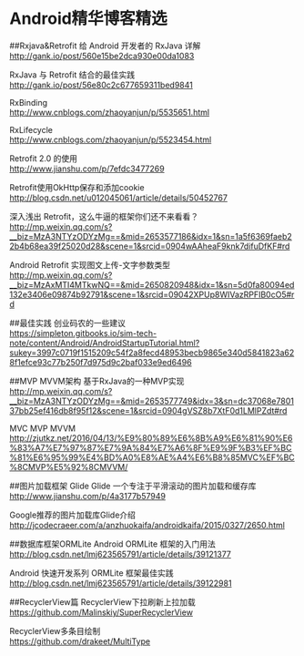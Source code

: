 Android精华博客精选   
====================

##Rxjava&Retrofit
给 Android 开发者的 RxJava 详解<br>
http://gank.io/post/560e15be2dca930e00da1083

RxJava 与 Retrofit 结合的最佳实践<br>
http://gank.io/post/56e80c2c677659311bed9841

RxBinding<br>
http://www.cnblogs.com/zhaoyanjun/p/5535651.html

RxLifecycle<br>
http://www.cnblogs.com/zhaoyanjun/p/5523454.html

Retrofit 2.0 的使用<br>
http://www.jianshu.com/p/7efdc3477269

Retrofit使用OkHttp保存和添加cookie<br>
http://blog.csdn.net/u012045061/article/details/50452767

深入浅出 Retrofit，这么牛逼的框架你们还不来看看？<br>
http://mp.weixin.qq.com/s?__biz=MzA3NTYzODYzMg==&mid=2653577186&idx=1&sn=1a5f6369faeb22b4b68ea39f25020d28&scene=1&srcid=0904wAAheaF9knk7difuDfKF#rd

Android Retrofit 实现图文上传-文字参数类型<br>
http://mp.weixin.qq.com/s?__biz=MzAxMTI4MTkwNQ==&mid=2650820948&idx=1&sn=5d0fa80094ed132e3406e09874b92791&scene=1&srcid=09042XPUp8WIVazRPFIB0cO5#rd

##最佳实践
创业码农的一些建议<br>
https://simpleton.gitbooks.io/sim-tech-note/content/Android/AndroidStartupTutorial.html?sukey=3997c0719f1515209c54f2a8fecd48953becb9865e340d5841823a628f1efce93c77b250f7d975d9c2baf033e9ed6496

##MVP MVVM架构 
基于RxJava的一种MVP实现<br>
http://mp.weixin.qq.com/s?__biz=MzA3NTYzODYzMg==&mid=2653577749&idx=3&sn=dc37068e780137bb25ef416db8f95f12&scene=1&srcid=0904gVSZ8b7XtF0d1LMlPZdt#rd

MVC MVP MVVM<br>
http://zjutkz.net/2016/04/13/%E9%80%89%E6%8B%A9%E6%81%90%E6%83%A7%E7%97%87%E7%9A%84%E7%A6%8F%E9%9F%B3%EF%BC%81%E6%95%99%E4%BD%A0%E8%AE%A4%E6%B8%85MVC%EF%BC%8CMVP%E5%92%8CMVVM/

##图片加载框架 Glide
Glide 一个专注于平滑滚动的图片加载和缓存库<br>
http://www.jianshu.com/p/4a3177b57949

Google推荐的图片加载库Glide介绍<br>
http://jcodecraeer.com/a/anzhuokaifa/androidkaifa/2015/0327/2650.html

##数据库框架ORMLite
Android ORMLite 框架的入门用法<br>
http://blog.csdn.net/lmj623565791/article/details/39121377

Android 快速开发系列 ORMLite 框架最佳实践<br>
http://blog.csdn.net/lmj623565791/article/details/39122981

##RecyclerView篇
RecyclerView下拉刷新上拉加载<br>
https://github.com/Malinskiy/SuperRecyclerView

RecyclerView多条目绘制<br>
https://github.com/drakeet/MultiType



